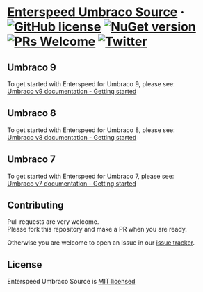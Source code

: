 # [Enterspeed Umbraco Source](https://www.enterspeed.com/) &middot; [![GitHub license](https://img.shields.io/badge/license-MIT-blue.svg)](./LICENSE) [![NuGet version](https://img.shields.io/nuget/v/Enterspeed.Source.UmbracoCms.V8)](https://www.nuget.org/packages/Enterspeed.Source.UmbracoCms.V8/) [![PRs Welcome](https://img.shields.io/badge/PRs-welcome-brightgreen.svg)](https://github.com/enterspeedhq/enterspeed-source-umbraco-cms/pulls) [![Twitter](https://img.shields.io/twitter/follow/enterspeedhq?style=social)](https://twitter.com/enterspeedhq)

## Umbraco 9

To get started with Enterspeed for Umbraco 9, please see:  
[Umbraco v9 documentation - Getting started](https://docs.enterspeed.com/source-integrations/umbraco-v9/getting-started)

## Umbraco 8

To get started with Enterspeed for Umbraco 8, please see:  
[Umbraco v8 documentation - Getting started](https://docs.enterspeed.com/source-integrations/umbraco-v8/getting-started)

## Umbraco 7

To get started with Enterspeed for Umbraco 7, please see:  
[Umbraco v7 documentation - Getting started](https://docs.enterspeed.com/source-integrations/umbraco-v7/getting-started)

## Contributing

Pull requests are very welcome.  
Please fork this repository and make a PR when you are ready.  

Otherwise you are welcome to open an Issue in our [issue tracker](https://github.com/enterspeedhq/enterspeed-source-umbraco-cms/issues).

## License

Enterspeed Umbraco Source is [MIT licensed](./LICENSE)
